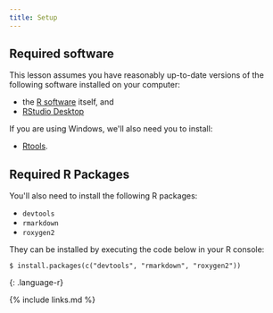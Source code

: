 ```yaml
---
title: Setup
---
```

## Required software

This lesson assumes you have reasonably up-to-date versions of the following software installed on your computer:

- the [R software](https://cran.r-project.org/mirrors.html) itself, and
- [RStudio Desktop](https://www.rstudio.com/products/rstudio/download/#download)

If you are using Windows, we'll also need you to install:

- [Rtools](https://cran.r-project.org/bin/windows/Rtools/).

## Required R Packages

You'll also need to install the following R packages:

- `devtools`
- `rmarkdown`
- `roxygen2`

They can be installed by executing the code below in your R console:

~~~
$ install.packages(c("devtools", "rmarkdown", "roxygen2"))
~~~
{: .language-r}


{% include links.md %}
